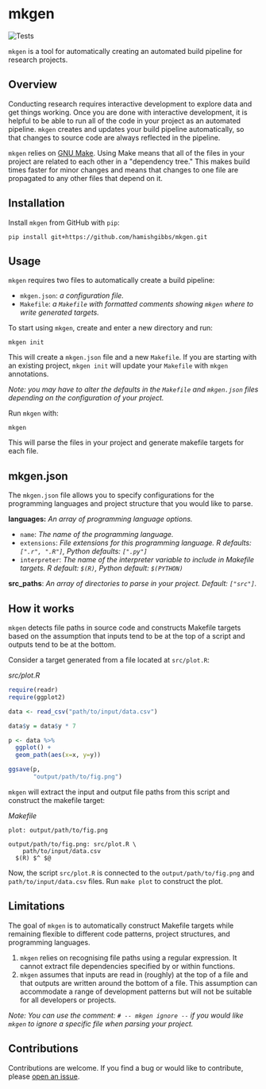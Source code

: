 # mkgen

![Tests](https://github.com/hamishgibbs/mkgen/actions/workflows/tests.yml/badge.svg)

`mkgen` is a tool for automatically creating an automated build pipeline for research projects.

## Overview

Conducting research requires interactive development to explore data and get things working. Once you are done with interactive development, it is helpful to be able to run all of the code in your project as an automated pipeline. `mkgen` creates and updates your build pipeline automatically, so that changes to source code are always reflected in the pipeline.

`mkgen` relies on [GNU Make](https://www.gnu.org/software/make/). Using Make means that all of the files in your project are related to each other in a "dependency tree." This makes build times faster for minor changes and means that changes to one file are propagated to any other files that depend on it.

## Installation

Install `mkgen` from GitHub with `pip`:

```
pip install git+https://github.com/hamishgibbs/mkgen.git
```

## Usage

`mkgen` requires two files to automatically create a build pipeline:
  * `mkgen.json`: *a configuration file.*
  * `Makefile`: *a `Makefile` with formatted comments showing `mkgen` where to write generated targets.*

To start using `mkgen`, create and enter a new directory and run:

```
mkgen init
```

This will create a `mkgen.json` file and a new `Makefile`. If you are starting with an existing project, `mkgen init` will update your `Makefile` with `mkgen` annotations.

*Note: you may have to alter the defaults in the `Makefile` and `mkgen.json` files depending on the configuration of your project.*

Run `mkgen` with:

```
mkgen
```

This will parse the files in your project and generate makefile targets for each file.

## mkgen.json

The `mkgen.json` file allows you to specify configurations for the programming languages and project structure that you would like to parse.

**languages:** *An array of programming language options.*
  * `name`: *The name of the programming language.*
  * `extensions`: *File extensions for this programming language. R defaults: `[".r", ".R"]`, Python defaults: `[".py"]`*
  * `interpreter`: *The name of the interpreter variable to include in Makefile targets. R default: `$(R)`, Python default: `$(PYTHON)`*

**src_paths**: *An array of directories to parse in your project. Default: `["src"]`.*

## How it works

`mkgen` detects file paths in source code and constructs Makefile targets based on the assumption that inputs tend to be at the top of a script and outputs tend to be at the bottom.

Consider a target generated from a file located at `src/plot.R`:

*src/plot.R*
```r
require(readr)
require(ggplot2)

data <- read_csv("path/to/input/data.csv")

data$y = data$y * 7

p <- data %>%
  ggplot() +
  geom_path(aes(x=x, y=y))

ggsave(p,
       "output/path/to/fig.png")  
```

`mkgen` will extract the input and output file paths from this script and construct the makefile target:

*Makefile*
```shell
plot: output/path/to/fig.png

output/path/to/fig.png: src/plot.R \
    path/to/input/data.csv
  $(R) $^ $@
```

Now, the script `src/plot.R` is connected to the `output/path/to/fig.png` and `path/to/input/data.csv` files. Run `make plot` to construct the plot.

## Limitations

The goal of `mkgen` is to automatically construct Makefile targets while remaining flexible to different code patterns, project structures, and programming languages.

1. `mkgen` relies on recognising file paths using a regular expression. It cannot extract file dependencies specified by or within functions.
2. `mkgen` assumes that inputs are read in (roughly) at the top of a file and that outputs are written around the bottom of a file. This assumption can accommodate a range of development patterns but will not be suitable for all developers or projects.

*Note: You can use the comment: `# -- mkgen ignore --` if you would like `mkgen` to ignore a specific file when parsing your project.*

## Contributions

Contributions are welcome. If you find a bug or would like to contribute, please [open an issue](https://github.com/hamishgibbs/mkgen/issues/new).
